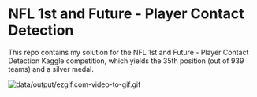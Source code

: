 # NFL 1st and Future - Player Contact Detection

This repo contains my solution for the NFL 1st and Future - Player Contact Detection Kaggle competition, which yields the 35th position (out of 939 teams) and a silver medal.

![data/output/ezgif.com-video-to-gif.gif](https://github.com/ahmedsamirio/nfl-player-contact-detection/blob/main/data/output/ezgif.com-video-to-gif.gif)

